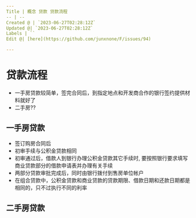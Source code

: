 ```yaml
---
Title | 概念 贷款 贷款流程
-- | --
Created @ | `2023-06-27T02:28:12Z`
Updated @| `2023-06-27T02:28:12Z`
Labels | ``
Edit @| [here](https://github.com/junxnone/F/issues/94)

---
```

# 贷款流程
- 一手房贷款较简单，签完合同后，到指定地点和开发商合作的银行签约提供材料就好了
- 二手房??

## 一手房贷款
 
- 签订购房合同后
- 初审手续与公积金贷款相同
- 初审通过后，借款人到银行办理公积金贷款其它手续时, 要按照银行要求填写商业贷款部分的借款申请表并办理有关手续
- 两部分贷款审批完成后，同时由银行拨付到售房单位帐户
- 在组合贷款中，公积金贷款和商业贷款的贷款期限、借款日期和还款日期都是相同的，只不过执行不同的利率

## 二手房贷款

